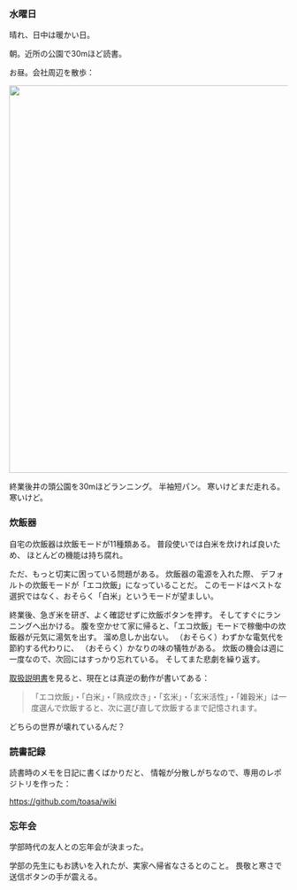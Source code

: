 ### 水曜日

晴れ、日中は暖かい日。

朝。近所の公園で30mほど読書。

お昼。会社周辺を散歩：

<img src="https://i.imgur.com/2fmbOLh.jpg" width="700">

終業後井の頭公園を30mほどランニング。
半袖短パン。
寒いけどまだ走れる。寒いけど。

### 炊飯器

自宅の炊飯器は炊飯モードが11種類ある。
普段使いでは白米を炊ければ良いため、
ほとんどの機能は持ち腐れ。

ただ、もっと切実に困っている問題がある。
炊飯器の電源を入れた際、
デフォルトの炊飯モードが「エコ炊飯」になっていることだ。
このモードはベストな選択ではなく、おそらく「白米」というモードが望ましい。

終業後、急ぎ米を研ぎ、よく確認せずに炊飯ボタンを押す。
そしてすぐにランニングへ出かける。
腹を空かせて家に帰ると、「エコ炊飯」モードで稼働中の炊飯器が元気に湯気を出す。
溜め息しか出ない。
（おそらく）わずかな電気代を節約する代わりに、
（おそらく）かなりの味の犠牲がある。
炊飯の機会は週に一度なので、次回にはすっかり忘れている。
そしてまた悲劇を繰り返す。

[取扱説明書](https://www.zojirushi.co.jp/toiawase/TR_PDF/NPVB.pdf)を見ると、現在とは真逆の動作が書いてある：

> 「エコ炊飯」・「白米」・「熟成炊き」・「玄米」・「玄米活性」・「雑穀米」は一度選んで炊飯すると、次に選び直して炊飯するまで記憶されます。

どちらの世界が壊れているんだ？

### 読書記録

読書時のメモを日記に書くばかりだと、
情報が分散しがちなので、専用のレポジトリを作った：

https://github.com/toasa/wiki

### 忘年会

学部時代の友人との忘年会が決まった。

学部の先生にもお誘いを入れたが、実家へ帰省なさるとのこと。
畏敬と寒さで送信ボタンの手が震える。